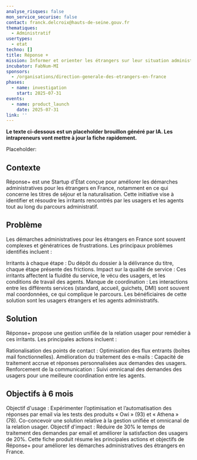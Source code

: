 ```yaml
---
analyse_risques: false
mon_service_securise: false
contact: franck.delcroix@hauts-de-seine.gouv.fr
thematiques:
  - Administratif
usertypes:
  - etat
techno: []
title: Réponse +
mission: Informer et orienter les étrangers sur leur situation administratives et leur démarches
incubator: FabNum-MI
sponsors:
  - /organisations/direction-generale-des-etrangers-en-france
phases:
  - name: investigation
    start: 2025-07-31
events:
  - name: product_launch
    date: 2025-07-31
link: ''
---
```

**Le texte ci-dessous est un placeholder brouillon généré par IA. Les intrapreneurs vont mettre à jour la fiche rapidement.**

Placeholder:


## Contexte
Réponse+ est une Startup d'État conçue pour améliorer les démarches administratives pour les étrangers en France, notamment en ce qui concerne les titres de séjour et la naturalisation. Cette initiative vise à identifier et résoudre les irritants rencontrés par les usagers et les agents tout au long du parcours administratif.

## Problème
Les démarches administratives pour les étrangers en France sont souvent complexes et génératrices de frustrations. Les principaux problèmes identifiés incluent :

Irritants à chaque étape : Du dépôt du dossier à la délivrance du titre, chaque étape présente des frictions.
Impact sur la qualité de service : Ces irritants affectent la fluidité du service, le vécu des usagers, et les conditions de travail des agents.
Manque de coordination : Les interactions entre les différents services (standard, accueil, guichets, DMI) sont souvent mal coordonnées, ce qui complique le parcours.
Les bénéficiaires de cette solution sont les usagers étrangers et les agents administratifs.

## Solution
Réponse+ propose une gestion unifiée de la relation usager pour remédier à ces irritants. Les principales actions incluent :

Rationalisation des points de contact : Optimisation des flux entrants (boîtes mail fonctionnelles).
Amélioration du traitement des e-mails : Capacité de traitement accrue et réponses personnalisées aux demandes des usagers.
Renforcement de la communication : Suivi omnicanal des demandes des usagers pour une meilleure coordination entre les agents.

## Objectifs à 6 mois

Objectif d'usage : Expérimenter l’optimisation et l’automatisation des réponses par email via les tests des produits « Owi » (93) et « Athena » (78). Co-concevoir une solution relative à la gestion unifiée et omnicanal de la relation usager.
Objectif d'impact : Réduire de 30% le temps de traitement des demandes par email et améliorer la satisfaction des usagers de 20%.
Cette fiche produit résume les principales actions et objectifs de Réponse+ pour améliorer les démarches administratives des étrangers en France.
